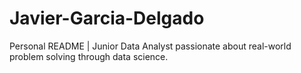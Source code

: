 # Javier-Garcia-Delgado
Personal README | Junior Data Analyst passionate about real-world problem solving through data science.
